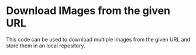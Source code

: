# Download IMages from the given URL

This code can be used to download multiple images from the given URL and store them in an local repository.
